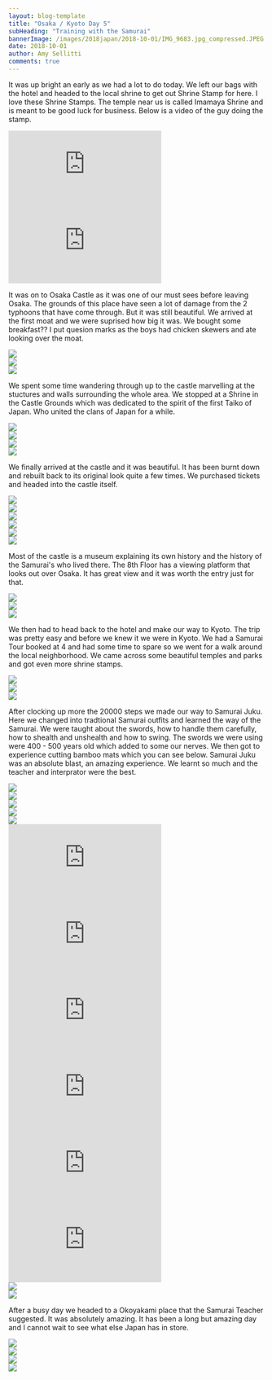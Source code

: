 ```yaml
---
layout: blog-template
title: "Osaka / Kyoto Day 5"
subHeading: "Training with the Samurai"
bannerImage: /images/2018japan/2018-10-01/IMG_9683.jpg_compressed.JPEG
date: 2018-10-01
author: Amy Sellitti
comments: true
---
```


It was up bright an early as we had a lot to do today. We left our bags with the hotel and headed to the local shrine to get out Shrine Stamp for here. I love these Shrine Stamps.  The temple near us is called Imamaya Shrine and is meant to be good luck for business. Below is a video of the guy doing the stamp. 

<div class="center-video"><iframe src="https://www.youtube.com/embed/KJ2O6UChRDU" frameborder="0" allow="autoplay; encrypted-media" allowfullscreen></iframe></div>
<div class="center-video"><iframe src="https://www.youtube.com/embed/ZXOT951QOZw" frameborder="0" allow="autoplay; encrypted-media" allowfullscreen></iframe></div>

It was on to Osaka Castle as it was one of our must sees before leaving Osaka. The grounds of this place have seen a lot of damage from the 2 typhoons that have come through. But it was still beautiful. We arrived at the first moat and we were suprised how big it was. We bought some breakfast?? I put quesion marks as the boys had chicken skewers and ate looking over the moat.

<div class="center-image"><img src="/images/2018japan/2018-10-01/IMG_9458.jpg_compressed.JPEG" /></div>
<div class="center-image"><img src="/images/2018japan/2018-10-01/IMG_9463.jpg_compressed.JPEG" /></div>
<div class="center-image"><img src="/images/2018japan/2018-10-01/IMG_9476.jpg_compressed.JPEG" /></div>

We spent some time wandering through up to the castle marvelling at the stuctures and walls surrounding the whole area. We stopped at a Shrine in the Castle Grounds which was dedicated to the spirit of the first Taiko of Japan. Who united the clans of Japan for a while.  

<div class="center-image"><img src="/images/2018japan/2018-10-01/IMG_9478.jpg_compressed.JPEG" /></div>
<div class="center-image"><img src="/images/2018japan/2018-10-01/IMG_9484.jpg_compressed.JPEG" /></div>
<div class="center-image"><img src="/images/2018japan/2018-10-01/IMG_9487.jpg_compressed.JPEG" /></div>
<div class="center-image"><img src="/images/2018japan/2018-10-01/IMG_9491.jpg_compressed.JPEG" /></div>

We finally arrived at the castle and it was beautiful. It has been burnt down and rebuilt back to its original look quite a few times. We purchased tickets and headed into the castle itself.

<div class="center-image"><img src="/images/2018japan/2018-10-01/IMG_9494.jpg_compressed.JPEG" /></div>
<div class="center-image"><img src="/images/2018japan/2018-10-01/IMG_9498.jpg_compressed.JPEG" /></div>
<div class="center-image"><img src="/images/2018japan/2018-10-01/IMG_9509.jpg_compressed.JPEG" /></div>
<div class="center-image"><img src="/images/2018japan/2018-10-01/IMG_9511.jpg_compressed.JPEG" /></div>
<div class="center-image"><img src="/images/2018japan/2018-10-01/IMG_9512.jpg_compressed.JPEG" /></div>
<div class="center-image"><img src="/images/2018japan/2018-10-01/IMG_9517.jpg_compressed.JPEG" /></div>

Most of the castle is a museum explaining its own history and the history of the Samurai's who lived there. The 8th Floor has a viewing platform that looks out over Osaka. It has great view and it was worth the entry just for that.

<div class="center-image"><img src="/images/2018japan/2018-10-01/IMG_9518.jpg_compressed.JPEG" /></div>
<div class="center-image"><img src="/images/2018japan/2018-10-01/IMG_9527.jpg_compressed.JPEG" /></div>
<div class="center-image"><img src="/images/2018japan/2018-10-01/IMG_9534.jpg_compressed.JPEG" /></div>

We then had to head back to the hotel and make our way to Kyoto. The trip was pretty easy and before we knew it we were in Kyoto. We had a Samurai Tour booked at 4 and had some time to spare so we went for a walk around the local neighborhood. We came across some beautiful temples and parks and got even more shrine stamps. 

<div class="center-image"><img src="/images/2018japan/2018-10-01/IMG_9549.jpg_compressed.JPEG" /></div>
<div class="center-image"><img src="/images/2018japan/2018-10-01/IMG_9550.jpg_compressed.JPEG" /></div>
<div class="center-image"><img src="/images/2018japan/2018-10-01/IMG_9556.jpg_compressed.JPEG" /></div>

After clocking up more the 20000 steps we made our way to Samurai Juku. Here we changed into tradtional Samurai outfits and learned the way of the Samurai. We were taught about the swords, how to handle them carefully, how to shealth and unshealth and how to swing. The swords we were using were 400 - 500 years old which added to some our nerves.  We then got to experience cutting bamboo mats which you can see below. Samurai Juku was an absolute blast, an amazing experience. We learnt so much and the teacher and interprator were the best. 

<div class="center-image"><img src="/images/2018japan/2018-10-01/IMG_9567.jpg_compressed.JPEG" /></div>
<div class="center-image"><img src="/images/2018japan/2018-10-01/IMG_9572.jpg_compressed.JPEG" /></div>
<div class="center-image"><img src="/images/2018japan/2018-10-01/IMG_9579.jpg_compressed.JPEG" /></div>
<div class="center-image"><img src="/images/2018japan/2018-10-01/IMG_9581.jpg_compressed.JPEG" /></div>
<div class="center-image"><img src="/images/2018japan/2018-10-01/IMG_9598.jpg_compressed.JPEG" /></div>
<div class="center-video"><iframe src="https://www.youtube.com/embed/YQOBGPsB4rU" frameborder="0" allow="autoplay; encrypted-media" allowfullscreen></iframe></div>
<div class="center-video"><iframe src="https://www.youtube.com/embed/26Uk7a4BR5Y" frameborder="0" allow="autoplay; encrypted-media" allowfullscreen></iframe></div>
<div class="center-video"><iframe src="https://www.youtube.com/embed/5Zy6plAYWYU" frameborder="0" allow="autoplay; encrypted-media" allowfullscreen></iframe></div>
<div class="center-video"><iframe src="https://www.youtube.com/embed/G8wXca-f4mo" frameborder="0" allow="autoplay; encrypted-media" allowfullscreen></iframe></div>
<div class="center-video"><iframe src="https://www.youtube.com/embed/kXbiD2R6CC0" frameborder="0" allow="autoplay; encrypted-media" allowfullscreen></iframe></div>
<div class="center-video"><iframe src="https://www.youtube.com/embed/MuQKjV4jxdQ" frameborder="0" allow="autoplay; encrypted-media" allowfullscreen></iframe></div>
<div class="center-image"><img src="/images/2018japan/2018-10-01/IMG_9683.jpg_compressed.JPEG" /></div>
<div class="center-image"><img src="/images/2018japan/2018-10-01/IMG_9684.jpg_compressed.JPEG" /></div>

After a busy day we headed to a Okoyakami place that the Samurai Teacher suggested. It was absolutely amazing. It has been a long but amazing day and I cannot wait to see what else Japan has in store.

<div class="center-image"><img src="/images/2018japan/2018-10-01/IMG_20181001_212800.jpg_compressed.JPEG" /></div>
<div class="center-image"><img src="/images/2018japan/2018-10-01/IMG_9695.jpg_compressed.JPEG" /></div>
<div class="center-image"><img src="/images/2018japan/2018-10-01/IMG_9693.jpg_compressed.JPEG" /></div>
<div class="center-image"><img src="/images/2018japan/2018-10-01/IMG_9691.jpg_compressed.JPEG" /></div>
